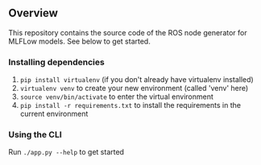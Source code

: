 ## Overview
This repository contains the source code of the ROS node generator for MLFLow models. See below to get started. 

### Installing dependencies
1. `pip install virtualenv` (if you don't already have virtualenv installed)
2. `virtualenv venv` to create your new environment (called 'venv' here)
3. `source venv/bin/activate` to enter the virtual environment
4. `pip install -r requirements.txt` to install the requirements in the current environment

### Using the CLI
Run `./app.py --help` to get started